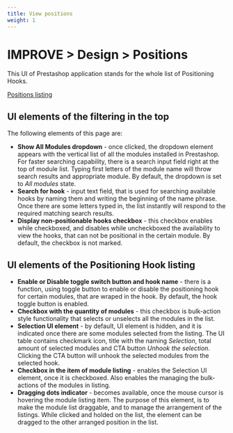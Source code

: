 ```yaml
---
title: View positions
weight: 1
---
```

# IMPROVE > Design > Positions 

This UI of Prestashop application stands for the whole list of Positioning Hooks.

[Positions listing](static/img/design-positions.png)

## UI elements of the filtering in the top

The following elements of this page are:
- **Show All Modules dropdown** - once clicked, the dropdown element appears with the vertical list of all the modules installed in Prestashop. For faster searching capability, there is a search input field right at the top of module list. Typing first letters of the module name will throw search results and appropriate module. By default, the dropdown is set to _All modules_ state.
- **Search for hook** - input text field, that is used for searching available hooks by naming them and writing the beginning of the name phrase. Once there are some letters typed in, the list instantly will respond to the required matching search results.
- **Display non-positionable hooks checkbox** - this checkbox enables while checkboxed, and disables while uncheckboxed the availability to view the hooks, that can not be positional in the certain module. By default, the checkbox is not marked.

## UI elements of the Positioning Hook listing

- **Enable or Disable toggle switch button and hook name** - there is a function, using toggle button to enable or disable the positioning hook for certain modules, that are wraped in the hook. By default, the hook toggle button is enabled.
- **Checkbox with the quantity of modules** - this checkbox is bulk-action style functionality that selects or unselects all the modules in the list.
- **Selection UI element** - by default, UI element is hidden, and it is indicated once there are some modules selected from the listing. The UI table contains checkmark icon, title with the naming _Selection_, total amount of selected modules and CTA button _Unhook the selection_. Clicking the CTA button will unhook the selected modules from the selected hook.
- **Checkbox in the item of module listing** - enables the Selection UI element, once it is checkboxed. Also enables the managing the bulk-actions of the modules in listing.
- **Dragging dots indicator** - becomes available, once the mouse cursor is hovering the module listing item. The purpose of this element, is to make the module list draggable, and to manage the arrangement of the listings. While clicked and holded on the list, the element can be dragged to the other arranged position in the list.
